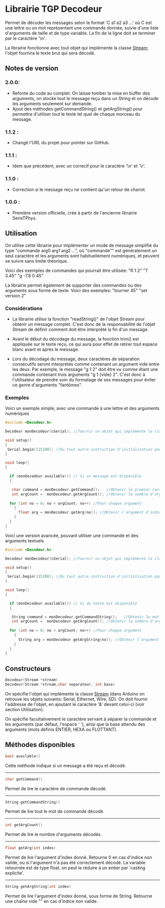 # Librairie TGP Decodeur

Permet de décoder les messages selon le format 'C a1 a2 a3 ...' où C est une lettre ou un mot représentant une commande donnée, suivie d'une liste d'arguments de taille et de type variable. La fin de la ligne doit se terminer par le caractère '\n'.

La librairie fonctionne avec tout objet qui implémente la classe [Stream](https://www.arduino.cc/reference/en/language/functions/communication/stream/); l'objet fournira le texte brut qui sera décodé.

## Notes de version

### 2.0.0:
- Refonte du code au complet. On laisse tomber la mise en buffer des arguments, on stocke tout le message reçu dans un String et on décode les arguments seulement sur demande. 
- Ajout des méthodes getCommandString() et getArgString() pour permettre d'utiliser tout le texte tel quel de chaque morceau du message.

### 1.1.2 :
- Changé l'URL du projet pour pointer sur GitHub.

### 1.1.1 :
- Idem que précédent, avec un correcif pour le caractère '\n' et '\r'.

### 1.1.0 :
- Correction si le message reçu ne contient qu'un retour de chariot.

### 1.0.0 :
- Première version officielle, crée à partir de l'ancienne librairie SerieTPhys.




## Utilisation

On utilise cette librairie pour implémenter un mode de message simplifié du type "commande arg0 arg1 arg2 ...", où "commande"" est généralement un seul caractère et les arguments sont habituellement numériques, et peuvent se suivre sans limite théorique.

Voici des exemples de commandes qui pourrait être utilisée:
"R 1 2"
"T 3.45"
"g -7.8 0 45"

La librairie permet également de supporter des commandes ou des arguments sous forme de texte. Voici des exemples:
"tourner 45"
"set version 2"

### Considérations

- La librairie utilise la fonction "readString()" de l'objet Stream pour obtenir un message complet. C'est donc de la responsabilité de l'objet Stream de définir comment doit être interprété la fin d'un message.

- Avant le début du décodage du message, la fonction trim() est appliquée sur le texte reçu, ce qui aura pour effet de retirer tout espace blanc avant et après le message.

- Lors du décodage du message, deux caractères de séparation consécutifs seront interprétés comme contenant un argument vide entre les deux. Par exemple, le message "g 1  2" doit être vu comme étant une commande contenant trois arguments "g 1 {vide} 2". C'est donc à l'utilisateur de prendre soin du formatage de ses messages pour éviter ce genre d'arguments "fantômes".


### Exemples

Voici un exemple simple, avec une commande à une lettre et des arguments numériques
```cpp
#include <Decodeur.h> 

Decodeur monDecodeur(&Serial); //fournir un objet qui implémente la classe Stream

void setup()
{
 Serial.begin(115200); //Ou tout autre instruction d'initialisation pour le port de communication
}

void loop()
{

  if (monDecodeur.available()) // Si un message est disponible
  {

   char command = monDecodeur.getCommand();   //Obtenir le premier caractère de commande décodé
   int argCount =  monDecodeur.getArgCount(); //Obtenir le nombre d'arguments décodé.
    
  for (int no = 0; no < argCount; no++) //Pour chaque argument
    {
      float arg = monDecodeur.getArg(no)); //Obtenir l'argument d'indice 'no'
    }
  }
}

```

Voici une version avancée, pouvant utiliser une commande et des arguments textuels
```cpp
#include <Decodeur.h> 

Decodeur monDecodeur(&Serial); //fournir un objet qui implémente la classe Stream

void setup()
{
 Serial.begin(115200); //Ou tout autre instruction d'initialisation pour le port de communication
}

void loop()
{

  if (monDecodeur.available()) // Si du texte est disponible
  {

   String command = monDecodeur.getCommandString();   //Obtenir le mot de commande décodé
   int argCount =  monDecodeur.getArgCount(); //Obtenir le nombre d'arguments décodé.
    
  for (int no = 0; no < argCount; no++) //Pour chaque argument
    {
      String arg = monDecodeur.getArgString(no)); //Obtenir l'argument d'indice 'no' sous forme de texte
    }
  }
}

```

## Constructeurs
```cpp
Decodeur(Stream *stream)
Decodeur(Stream *stream,char separateur, int base)
```
On spécifie l'objet qui implémente la classe [Stream](https://www.arduino.cc/reference/en/language/functions/communication/stream/) (dans Arduino on retrouve les objets suivants: Serial, Ethernet, Wire, SD). On doit fournir l'addresse de l'objet, en ajoutant le caractère '&' devant celui-ci (voir section Utilisation).

On spécifie facultativement le caractère servant à séparer la commande et les arguments (par défaut, l'espace ' '), ainsi que la base attendu des arguments (mots définis ENTIER, HEXA ou FLOTTANT).

## Méthodes disponibles

```cpp
bool available()
```
Cette méthode indique si un message a été reçu et décodé.

---
```cpp
char getCommand()
```
Permet de lire le caractère de commande décodé.

---
```cpp
String getCommandString()
```
Permet de lire tout le mot de commande décodé.

---
```cpp
int getArgCount()
```
Permet de lire le nombre d'arguments décodés.

---

```cpp
float getArg(int index)
```
Permet de lire l'argument d'index donné. Retourne 0 en cas d'indice non valide, ou si l'argument n'a pas été correctement décodé.
La variable retournée est de type float, on peut le réduire à un entier par 'casting explicite'.

---

```cpp
String getArgString(int index)
```
Permet de lire l'argument d'index donné, sous forme de String. Retourne une chaîne vide "" en cas d'indice non valide.